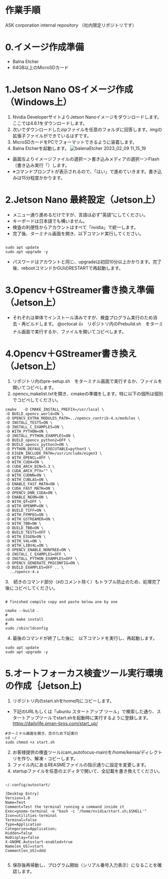 # 作業手順
ASK corporation internal repository （社内限定リポジトリです）

# 0.イメージ作成準備
- Balna Etcher
- 64GB以上のMicroSDカード


# 1.Jetson Nano OSイメージ作成（Windows上）
1. Nvidia DeveloperサイトよりJetson Nanoイメージをダウンロードします。ここでは4.6.1をダウンロードします。
1. 次いでダウンロードしたzipファイルを任意のフォルダに回答します。imgの拡張子ファイルができているはずです。
1. MicroSDカードをPCでフォーマットできるように装着します。
1. Balna Etcherを起動します。
![balenaEtcher 2023_02_09 11_15_19](https://user-images.githubusercontent.com/53809036/217700137-accf5034-ba5a-4ec1-b1d4-3178ab79fd74.png)

- 画面左よりイメージファイルの選択ー＞書き込みメディアの選択ー＞Flash（書き込み実行「）します。
- ※コマンドプロンプトが表示されるので、「はい」で進めていきます。書き込みは15分程度かかります。

# 2.Jetson Nano 最終設定（Jetson上）
- メニュー通り進めるだけですが、言語は必ず”英語”にしてください。
- キーボードは日本語でも構いません。
- 検査の利便性からアカウントはすべて「nvidia」で統一します。
- 完了後、ターミナル画面を開き、以下コマンド実行してください。

```

sudo apt update
sudo apt upgrade -y

```
- パスワードはアカウントと同じ、upgradeは初回10分以上かかります。完了後、rebootコマンドかGUIのRESTARTで再起動します。

# 3.Opencv＋GStreamer書き換え準備（Jetson上）
- それぞれは単体でインストール済みですが、検査プログラム実行のため消去・再ビルドします。
@octocat :+1:　リポジトリ内のPrebuild.sh　をターミナル画面で実行するか、ファイルを開いてコピペします。

# 4.Opencv＋GStreamer書き換え（Jetson上）
1. リポジトリ内のpre-setup.sh　をターミナル画面で実行するか、ファイルを開いてコピペします。
2. opencv_makelist.txtを開き、cmakeの準備をします。特に以下の個所は個別でコピペしてください。

```
cmake   -D CMAKE_INSTALL_PREFIX=/usr/local \
-D BUILD_opencv_world=ON \
-D OPENCV_EXTRA_MODULES_PATH=../opencv_contrib-4.x/modules \
-D INSTALL_TESTS=ON \
-D INSTALL_C_EXAMPLES=ON \
-D WITH_PYTHON=ON \
-D INSTALL_PYTHON_EXAMPLES=ON \
-D BUILD_opencv_python2=OFF \
-D BUILD_opencv_python3=ON \
-D PYTHON_DEFAULT_EXECUTABLE=python3 \
-D EIGEN_INCLUDE_PATH=/usr/include/eigen3 \
-D WITH_OPENCL=OFF \
-D WITH_CUDA=ON \
-D CUDA_ARCH_BIN=5.3 \
-D CUDA_ARCH_PTX="" \
-D WITH_CUDNN=ON \
-D WITH_CUBLAS=ON \
-D ENABLE_FAST_MATH=ON \
-D CUDA_FAST_MATH=ON \
-D OPENCV_DNN_CUDA=ON \
-D ENABLE_NEON=ON \
-D WITH_QT=OFF \
-D WITH_OPENMP=ON \
-D BUILD_TIFF=ON \
-D WITH_FFMPEG=ON \
-D WITH_GSTREAMER=ON \
-D WITH_TBB=ON \
-D BUILD_TBB=ON \
-D BUILD_TESTS=OFF \
-D WITH_EIGEN=ON \
-D WITH_V4L=ON \
-D WITH_LIBV4L=ON \
-D OPENCV_ENABLE_NONFREE=ON \
-D INSTALL_C_EXAMPLES=OFF \
-D INSTALL_PYTHON_EXAMPLES=OFF \
-D OPENCV_GENERATE_PKGCONFIG=ON \
-D BUILD_EXAMPLES=OFF .. \
  ../opencv-4.x

```
3.　続きのコマンド部分（♯のコメント除く）もトラブル防止のため、処理完了後にコピペしてください。

```

# finished compile copy and paste below one by one

cmake --build .
#
sudo make install
#
sudo /sbin/ldconfig

```

4. 最後のコマンドが終了した後に　以下コマンドを実行し、再起動します。

```
sudo apt update
sudo apt upgrade -y

```

# 5.オートフォーカス検査ツール実行環境の作成｛Jetson上)
1. リポジトリ内のstart.shをhome内にコピーします。
- 下記のURLもしくは「ubuntu スタートアップ ツール」で検索した通り、スタートアップツールでstart.shを起動時に実行するように登録します。
https://dailylife.pman-bros.com/start_up/

```
#ターミナル画面を開き、念のため下記実行
cd ~/
sudo chmod +x start.sh

```
2. お客様提供の検査ツール(cam_autofocus-main)を/home/kensa/ディレクトリを作り、解凍・コピーします。
3. ファイル内にあるREASMEファイルの指示通りに設定を変更します。
4. startupファイルを任意のエディタで開いて、全記載を書き換えてください。

```

~/.config/autostart/

[Desktop Entry]
Version=1.0
Name=Test        
Comment=Test the terminal running a command inside it
Exec=gnome-terminal -e "bash -c '/home/nvidia/start.sh;$SHELL'"
Icon=utilities-terminal
Terminal=false
Type=Application
Categories=Application;
Hidden=false
NoDisplay=false
X-GNOME-Autostart-enabled=true
Name[en_US]=start
Comment[en_US]=ddd


```

5. 保存後再帰動し、プログラム開始（シリアル番号入力表示）になることを確認します。
